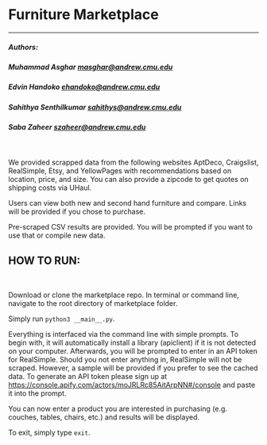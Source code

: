 # Furniture Marketplace
-----------------------------------------------

##### Authors:
##### Muhammad Asghar masghar@andrew.cmu.edu 
##### Edvin Handoko ehandoko@andrew.cmu.edu 
##### Sahithya Senthilkumar sahithys@andrew.cmu.edu 
##### Saba Zaheer szaheer@andrew.cmu.edu
<br/>

We provided scrapped data from the following websites AptDeco, Craigslist, RealSimple, Etsy, and YellowPages with recommendations based on location, price, and size. You can also provide a zipcode to get quotes on shipping costs via UHaul. 
<br/>

Users can view both new and second hand furniture and compare. Links will be provided if you chose to purchase. 
<br/>

Pre-scraped CSV results are provided. You will be prompted if you want to use that or compile new data. 
<br/>

## HOW TO RUN: 
<br/>

Download or clone the marketplace repo. In terminal or command line, navigate to the root directory of marketplace folder.
<br/>

Simply run `python3 __main__.py`.
<br/>

Everything is interfaced via the command line with simple prompts. To begin with, it will automatically install a library (apiclient) if it is not detected on your computer. Afterwards, you will be prompted to enter in an API token for RealSimple. Should you not enter anything in, RealSimple will not be scraped. However, a sample will be provided if you prefer to see the cached data. To generate an API token please sign up at https://console.apify.com/actors/moJRLRc85AitArpNN#/console and paste it into the prompt. 
<br/>

You can now enter a product you are interested in purchasing (e.g. couches, tables, chairs, etc.) and results will be displayed. 
<br/>

To exit, simply type `exit`.
